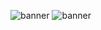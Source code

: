 ![banner](https://github.com/markonrt320/QA-portfolio/assets/164415938/190655c9-72bf-43e0-a912-5f36633ce011)
![banner](https://github.com/markonrt320/QA-portfolio/assets/164415938/ea7b7fa0-70e2-4e19-8149-2a6e509e5a55)
